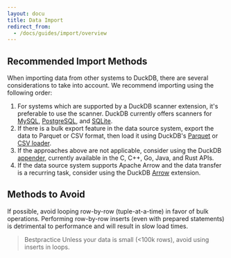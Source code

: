 ```yaml
---
layout: docu
title: Data Import
redirect_from:
  - /docs/guides/import/overview
---
```


## Recommended Import Methods

When importing data from other systems to DuckDB, there are several considerations to take into account.
We recommend importing using the following order:

1. For systems which are supported by a DuckDB scanner extension, it's preferable to use the scanner. DuckDB currently offers scanners for [MySQL](../database_integration/mysql), [PostgreSQL](../database_integration/postgres), and [SQLite](../database_integration/sqlite).
2. If there is a bulk export feature in the data source system, export the data to Parquet or CSV format, then load it using DuckDB's [Parquet](../file_formats/parquet_import) or [CSV loader](../file_formats/csv_import).
3. If the approaches above are not applicable, consider using the DuckDB [appender](../../data/appender), currently available in the C, C++, Go, Java, and Rust APIs.
4. If the data source system supports Apache Arrow and the data transfer is a recurring task, consider using the DuckDB [Arrow](../../extensions/arrow) extension.

## Methods to Avoid

If possible, avoid looping row-by-row (tuple-at-a-time) in favor of bulk operations.
Performing row-by-row inserts (even with prepared statements) is detrimental to performance and will result in slow load times.

> Bestpractice Unless your data is small (<100k rows), avoid using inserts in loops.
